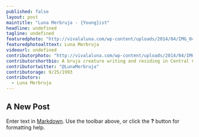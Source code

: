 ```yaml
---
published: false
layout: post
maintitle: "Luna Merbruja - {Young}ist"
headline: undefined
tagline: undefined
featuredphoto: "http://vivalaluna.com/wp-content/uploads/2014/04/IMG_0414.jpg"
featuredphotoalttext: Luna Merbruja
videourl: undefined
contributorphoto: "http://vivalaluna.com/wp-content/uploads/2014/04/IMG_0414.jpg"
contributorshortbio: A bruja creature writing and residing in Central California.
contributortwitter: "@LunaMerbruja"
contributorage: 9/25/1993
contributors: 
  - Luna Merbruja
---
```


## A New Post

Enter text in [Markdown](http://daringfireball.net/projects/markdown/). Use the toolbar above, or click the **?** button for formatting help.
